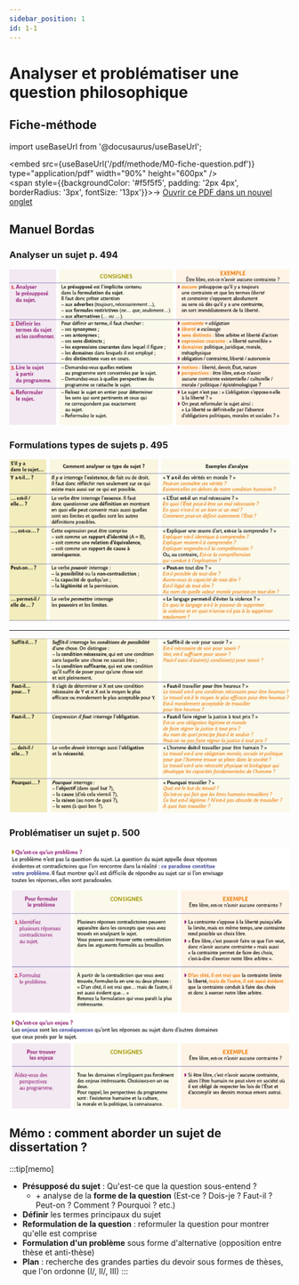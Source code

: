 ```yaml
---
sidebar_position: 1
id: 1-1
---
```

# Analyser et problématiser une question philosophique

## Fiche-méthode

import useBaseUrl from '@docusaurus/useBaseUrl';

<embed
  src={useBaseUrl('/pdf/methode/M0-fiche-question.pdf')}
  type="application/pdf"
  width="90%"
  height="600px"
/>
<br/>
<span style={{backgroundColor: '#f5f5f5', padding: '2px 4px', borderRadius: '3px', fontSize: '13px'}}>→ [Ouvrir ce PDF dans un nouvel onglet](/pdf/methode/M0-fiche-question.pdf)</span>

## Manuel Bordas

### Analyser un sujet p. 494

![](/img/philo/bordasm1.png)

### Formulations types de sujets p. 495

![](/img/philo/bordasm2.png)

---

![](/img/philo/bordasm3.png)

### Problématiser un sujet p. 500

![](/img/philo/bordasm4.png)

## Mémo : comment aborder un sujet de dissertation ?

:::tip[memo]
- **Présupposé du sujet** : Qu'est-ce que la question sous-entend ?
  - \+ analyse de la **forme de la question** (Est-ce ? Dois-je ? Faut-il ? Peut-on ? Comment ? Pourquoi ? etc.)
- **Définir** les termes principaux du sujet
- **Reformulation de la question** : reformuler la question pour montrer qu'elle est comprise
- **Formulation d'un problème** sous forme d'alternative (opposition entre thèse et anti-thèse)
- **Plan** : recherche des grandes parties du devoir sous formes de thèses, que l'on ordonne (I/, II/, III)
:::
